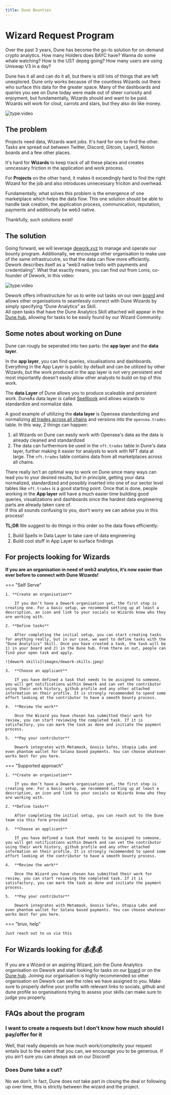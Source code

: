 ```yaml
---
title: Dune Bounties
---
```


# Wizard Request Program

Over the past 3 years, Dune has become the go-to solution for on-demand crypto analytics. 
How many Holders does BAYC have? Wanna do some whale watching? How is the UST depeg going? How many users are using Uniswap V3 in a day?

Dune has it all and can do it all, but there is still lots of things that are left unexplored. Dune only works because of the countless Wizards out there who surface this data for the greater space. Many of the dashboards and queries you see on Dune today were made out of sheer curiosity and enjoyment, but fundamentally, Wizards should and want to be paid.  
Wizards will work for clout, carrots and stars, but they also do like money.

![type:video](https://www.youtube.com/embed/MRfC9cqAUKw)

## The problem

Projects need data, Wizards want jobs. It's hard for one to find the other. Tasks are spread out between Twitter, Discord, Gitcoin, Layer3, Notion boards and a few other places. 

It's hard for **Wizards** to keep track of all these places and creates unncessary friction in the application and work process. 

For **Projects** on the other hand, it makes it exceedingly hard to find the right Wizard for the job and also introduces unnecessary friciton and overhead.

Fundamentally, what solves this problem is the emergence of one marketplace which helps the data flow.
This one solution should be able to handle task creation, the application process, communication, reputation, payments and additionally be web3 native.

Thankfully, such solutions exist!

## The solution

Going forward, we will leverage [dework.xyz](https://www.dework.xyz) to manage and operate our bounty program. Additionally, we encourage other organisation to make use of the same infrastrucutre, so that the data can flow more efficiently. 
Dework describes itself as a “web3 native trello with payments and credentialing". What that exactly means, you can find out from Lonis, co-founder of Dework, in this video:

![type:video](https://www.youtube.com/embed/hyOLRGurjDc)

Dework offers infrastructure for us to write out tasks on our own [board](https://app.dework.xyz/dune/board) and allows other organisations to seamlessly connect with Dune Wizards by simply specifying “Dune Analytics” as Skill.   
All open tasks that have the Dune Analytics Skill attached will appear in the [Dune hub](https://app.dework.xyz/hubs/dune), allowing for tasks to be easily found by our Wizard Community.

## Some notes about working on Dune

Dune can rougly be seperated into two parts: the **app layer** and the **data layer**. 

In the **app layer**, you can find queries, visualisations and dashboards. Everything in the App Layer is public by default and can be utilized by other Wizards, but the work produced in the app layer is not very persistent and most importantly doesn't easily allow other analysts to build on top of this work.

The **data Layer** of Dune allows you to produce scaleable and persistent work. DuneÄs data layer is called [Spellbook](https://dune.com/docs/spellbook/) and allows wizards to standardize and normalize data.  

A good example of ultilizing the **data layer** is Opensea standardizing and normalizing [all trades across all chains](https://dune.com/spellbook#!/model/model.spellbook.opensea_trades) and versions into the `opensea.trades` table. In this way, 2 things can happen:

1) all Wizards on Dune can easily work with Opensea's data as the data is already cleaned and standardized
2) The data can furthermore be used in the `nft.trades` table in Dune's data layer, further making it easier for analysts to work with NFT data at large. The `nft.trades` table contains data from all marketplaces across all chains.

There really isn't an optimal way to work on Dune since many ways can lead you to your desired results, but in principle, getting your data normalized, standardized and possibly inserted into one of our sector level tables like `nft.trades` is a good starting point. Once that is done, people working in the **App layer** will have a much easier time building good queries, visualizations and dashboards since the hardest data engineering parts are already taken care of.  
If this all sounds confusing to you, don't worry we can advise you in this process!

**TL;DR**
We suggest to do things in this order so the data flows efficiently:

1. Build Spells in Data Layer to take care of data engineering
2. Build cool stuff in App Layer to surface findings

## For projects looking for Wizards

**If you are an organisation in need of web3 analytics, it’s now easier than ever before to connect with Dune Wizards!**





=== "Self Serve"

    1. **Create an organisation**

        If you don’t have a Dework organisation yet, the first step is creating one. For a basic setup, we recommend setting up at least a description, an icon and link to your socials so Wizards know who they are working with.
        
    2. **Define tasks**

        After completing the initial setup, you can start creating tasks for anything really, but in our case, we want to define tasks with the "Dune Analytics" Skill. Once you have created a task, the task will be 1) in your board and 2) in the Dune hub. From there on out, people can find your open task and apply.

    ![dework skills](images/dework-skills.jpeg)

    3.  **Choose an applicant**

        If you have defined a task that needs to be assigned to someone, you will get notifications within Dework and can vet the contributor using their work history, github profile and any other attached information on their profile. It is strongly recommended to spend some effort looking at the contributor to have a smooth bounty process.

    4.  **Review the work**

        Once the Wizard you have chosen has submitted their work for review, you can start reviewing the completed task. If it is satisfactory, you can mark the task as done and initiate the payment process.

    5.  **Pay your contributor**

        Dework integrates with Metamask, Gnosis Safes, Utopia Labs and even phantom wallet for Solana based payments. You can choose whatever works best for you here.


=== "Supported approach"

    1. **Create an organisation**

        If you don’t have a Dework organisation yet, the first step is creating one. For a basic setup, we recommend setting up at least a description, an icon and link to your socials so Wizards know who they are working with.
        
    2. **Define tasks**

        After completing the initial setup, you can reach out to the Dune team via this form provided 

    3.  **Choose an applicant**

        If you have defined a task that needs to be assigned to someone, you will get notifications within Dework and can vet the contributor using their work history, github profile and any other attached information on their profile. It is strongly recommended to spend some effort looking at the contributor to have a smooth bounty process.

    4.  **Review the work**

        Once the Wizard you have chosen has submitted their work for review, you can start reviewing the completed task. If it is satisfactory, you can mark the task as done and initiate the payment process.

    5.  **Pay your contributor**

        Dework integrates with Metamask, Gnosis Safes, Utopia Labs and even phantom wallet for Solana based payments. You can choose whatever works best for you here.

=== "bruv, help"

    Just reach out to us via this 

## For Wizards looking for :moneybag::moneybag::moneybag:

If you are a Wizard or an aspiring Wizard, join the Dune Analytics organisation on Dework and start looking for tasks on our [board](https://app.dework.xyz/dune/board) or on the [Dune hub](https://app.dework.xyz/hubs/dune). Joining our organisation is highly recommended so other organisation on Dework can see the roles we have assigned to you. Make sure to properly define your profile with relevant links to socials, github and dune profile so organisations trying to assess your skills can make sure to judge you properly.


## FAQs about the program

### I want to create a requests but I don’t know how much should I pay/offer for it

Well, that really depends on how much work/complexity your request entails but to the extent that you can, we encourage you to be generous. If you ain’t sure you can always ask on our Discord!

### Does Dune take a cut?

No we don’t. In fact, Dune does not take part in closing the deal or following up over time, this is strictly between the wizard and the project.


<div data-tf-widget="DtX4jqkd" data-tf-opacity="100" style="width:100%;height:100%;"></div><script src="//embed.typeform.com/next/embed.js"></script>
